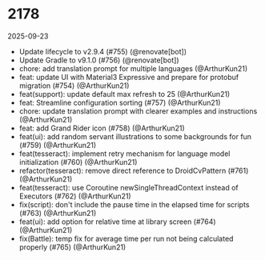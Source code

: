 # 2178

2025-09-23

- Update lifecycle to v2.9.4 (#755) (@renovate[bot])
- Update Gradle to v9.1.0 (#756) (@renovate[bot])
- chore: add translation prompt for multiple languages (@ArthurKun21)
- feat: update UI with Material3 Expressive and prepare for protobuf migration (#754) (@ArthurKun21)
- feat(support): update default max refresh to 25 (@ArthurKun21)
- feat: Streamline configuration sorting (#757) (@ArthurKun21)
- chore: update translation prompt with clearer examples and instructions (@ArthurKun21)
- feat: add Grand Rider icon (#758) (@ArthurKun21)
- feat(ui): add random servant illustrations to some backgrounds for fun (#759) (@ArthurKun21)
- feat(tesseract): implement retry mechanism for language model initialization (#760) (@ArthurKun21)
- refactor(tesseract): remove direct reference to DroidCvPattern (#761) (@ArthurKun21)
- feat(tesseract): use Coroutine newSingleThreadContext instead of Executors (#762) (@ArthurKun21)
- fix(script): don't include the pause time in the elapsed time for scripts (#763) (@ArthurKun21)
- feat(ui): add option for relative time at library screen (#764) (@ArthurKun21)
- fix(Battle): temp fix for average time per run not being calculated properly (#765) (@ArthurKun21)

